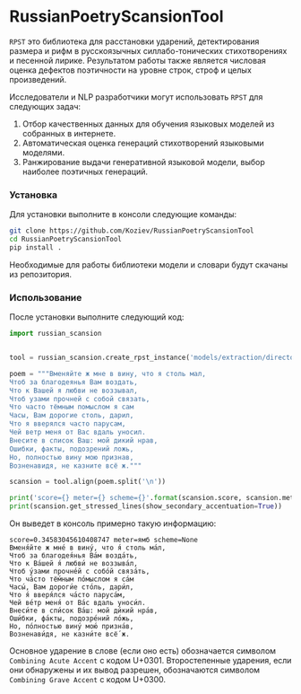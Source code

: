 # RussianPoetryScansionTool

`RPST` это библиотека для расстановки ударений, детектирования размера и рифм в русскоязычных силлабо-тонических стихотворениях
и песенной лирике. Результатом работы также является числовая оценка дефектов поэтичности на уровне строк, строф и
целых произведений.

Исследователи и NLP разработчики могут использовать `RPST` для следующих задач:

1) Отбор качественных данных для обучения языковых моделей из собранных в интернете.
2) Автоматическая оценка генераций стихотворений языковыми моделями.
3) Ранжирование выдачи генеративной языковой модели, выбор наиболее поэтичных генераций.


### Установка

Для установки выполните в консоли следующие команды:

```bash
git clone https://github.com/Koziev/RussianPoetryScansionTool
cd RussianPoetryScansionTool
pip install .
```

Необходимые для работы библиотеки модели и словари будут скачаны из репозитория.


### Использование

После установки выполните следующий код:

```python
import russian_scansion


tool = russian_scansion.create_rpst_instance('models/extraction/directory')

poem = """Вменяйте ж мне в вину, что я столь мал,
Чтоб за благодеянья Вам воздать,
Что к Вашей я любви не воззывал,
Чтоб узами прочней с собой связать,
Что часто тёмным помыслом я сам
Часы, Вам дорогие столь, дарил,
Что я вверялся часто парусам,
Чей ветр меня от Вас вдаль уносил.
Внесите в список Ваш: мой дикий нрав,
Ошибки, факты, подозрений ложь,
Но, полностью вину мою признав,
Возненавидя, не казните всё ж."""

scansion = tool.align(poem.split('\n'))

print('score={} meter={} scheme={}'.format(scansion.score, scansion.meter, scansion.rhyme_scheme))
print(scansion.get_stressed_lines(show_secondary_accentuation=True))
```

Он выведет в консоль примерно такую информацию:

```
score=0.34583045610408747 meter=ямб scheme=None
Вменя́йте ж мне́ в вину́, что я́ столь ма́л,
Чтоб за благодея́нья Ва́м возда́ть,
Что к Ва́шей я́ любви́ не воззыва́л,
Чтоб у́зами прочне́й с собо́й связа́ть,
Что ча́сто тё́мным по́мыслом я са́м
Часы́, Вам дороги́е сто́ль, дари́л,
Что я́ вверя́лся ча́сто паруса́м,
Чей ве́тр меня́ от Ва́с вдаль уноси́л.
Внеси́те в спи́сок Ва́ш: мой ди́кий нра́в,
Оши́бки, фа́кты, подозре́ний ло́жь,
Но, по́лностью вину́ мою́ призна́в,
Возненави́дя, не казни́те всё́ ж.
```

Основное ударение в слове (если оно есть) обозначается символом `Combining Acute Accent` с кодом U+0301.
Второстепенные ударения, если они обнаружены и их вывод разрешен, обозначаются символом `Combining Grave Accent` с кодом U+0300.


